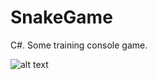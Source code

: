 # SnakeGame
C#. Some training console game.

![alt text](https://pp.userapi.com/c855432/v855432752/98ef6/ySUFHE5vfJU.jpg)
